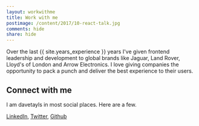 ```yaml
---
layout: workwithme
title: Work with me
postimage: /content/2017/10-react-talk.jpg
comments: hide
share: hide
---
```


Over the last {{ site.years_experience }} years I've given frontend leadership and development to global brands like Jaguar, Land Rover, Lloyd's
of London and Arrow Electronics. I  love giving companies the opportunity to pack a punch and deliver the best
experience to their users.

## Connect with me

I am davetayls in most social places. Here are a few.

[LinkedIn](http://www.linkedin.com/in/davetayls),
[Twitter](http://twitter.com/davetayls),
[Github](http://github.com/davetayls)

